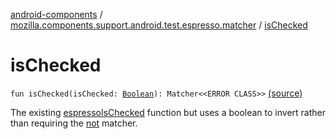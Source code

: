 [android-components](../index.md) / [mozilla.components.support.android.test.espresso.matcher](index.md) / [isChecked](./is-checked.md)

# isChecked

`fun isChecked(isChecked: `[`Boolean`](https://kotlinlang.org/api/latest/jvm/stdlib/kotlin/-boolean/index.html)`): Matcher<<ERROR CLASS>>` [(source)](https://github.com/mozilla-mobile/android-components/blob/master/components/support/android-test/src/main/java/mozilla/components/support/android/test/espresso/matcher/ViewMatchers.kt#L28)

The existing [espressoIsChecked](#) function but uses a boolean to invert rather than requiring the [not](#) matcher.

